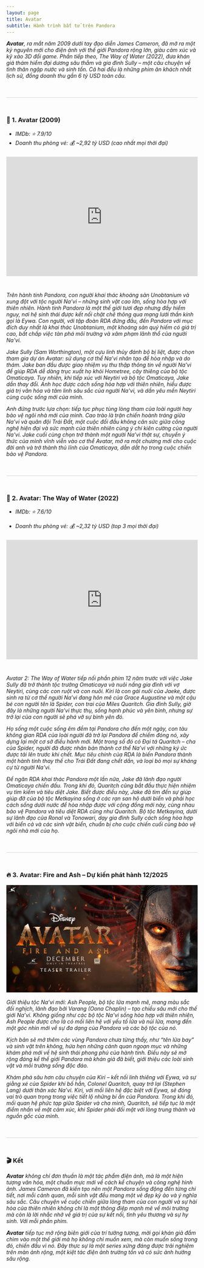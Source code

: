 ```yaml
---
layout: page
title: Avatar
subtitle: Hành trình bất tử trên Pandora
---
```

_**Avatar**, ra mắt năm 2009 dưới tay đạo diễn James Cameron, đã mở ra một kỷ nguyên mới cho điện ảnh với thế giới Pandora rộng lớn, giàu cảm xúc và kỹ xảo 3D đổi game. Phần tiếp theo, The Way of Water (2022), đưa khán giả thám hiểm đại dương sâu thẳm và gia đình Sully – một câu chuyện về tình thân ngập nước và sinh tồn. Cả hai đều là những phim ăn khách nhất lịch sử, đồng doanh thu gần 6 tỷ USD toàn cầu._

<div style="border: 1px solid #e6e6e6; margin:48px 0"></div>

### 🐉 1. Avatar (2009)
* _IMDb: ⭐ 7.9/10_
* _Doanh thu phòng vé: 💰 ~2,92 tỷ USD (cao nhất mọi thời đại)_

<iframe width="100%" height="315" src="https://www.youtube.com/embed/5PSNL1qE6VY?version=3&rel=1&showsearch=0&showinfo=1&iv_load_policy=1&fs=1&hl=vi&autohide=2&wmode=transparent" frameborder="0" allowfullscreen  style='margin-top:8px; margin-bottom:24px'></iframe>

_Trên hành tinh Pandora, con người khai thác khoáng sản Unobtanium và xung đột với tộc người Na’vi – những sinh vật cao lớn, sống hòa hợp với thiên nhiên. Hành tinh Pandora là một thế giới tươi đẹp nhưng đầy hiểm nguy, nơi hệ sinh thái được kết nối chặt chẽ thông qua mạng lưới thần kinh gọi là Eywa. Con người, với tập đoàn RDA đứng đầu, đến Pandora với mục đích duy nhất là khai thác Unobtanium, một khoáng sản quý hiếm có giá trị cao, bất chấp việc tàn phá môi trường và xâm phạm lãnh thổ của người Na'vi._

_Jake Sully (Sam Worthington), một cựu lính thủy đánh bộ bị liệt, được chọn tham gia dự án Avatar: sử dụng cơ thể Na’vi nhân tạo để hòa nhập và do thám. Jake ban đầu được giao nhiệm vụ thu thập thông tin về người Na'vi để giúp RDA dễ dàng trục xuất họ khỏi Hometree, cây thiêng của bộ tộc Omaticaya. Tuy nhiên, khi tiếp xúc với Neytiri và bộ tộc Omaticaya, Jake dần thay đổi. Anh học được cách sống hòa hợp với thiên nhiên, hiểu được giá trị văn hóa và tâm linh sâu sắc của người Na'vi, và dần yêu mến Neytiri cùng cuộc sống mới của mình._

_Anh đứng trước lựa chọn: tiếp tục phục tùng lòng tham của loài người hay bảo vệ ngôi nhà mới của mình. Cao trào là trận chiến hoành tráng giữa Na’vi và quân đội Trái Đất, một cuộc đối đầu không cân sức giữa công nghệ hiện đại và sức mạnh của thiên nhiên cùng ý chí kiên cường của người Na'vi. Jake cuối cùng chọn trở thành một người Na’vi thật sự, chuyển ý thức của mình vĩnh viễn vào cơ thể Avatar, mở ra một chương mới cho cuộc đời anh và trở thành thủ lĩnh của Omaticaya, dẫn dắt họ trong cuộc chiến bảo vệ Pandora._

<div style="border: 1px solid #e6e6e6; margin:48px 0"></div>

### 🌊 2. Avatar: The Way of Water (2022)
* _IMDb: ⭐ 7.6/10_

* _Doanh thu phòng vé: 💰 ~2,32 tỷ USD (top 3 mọi thời đại)_

<iframe width="100%" height="315" src="https://www.youtube.com/embed/o5F8MOz_IDw?version=3&rel=1&showsearch=0&showinfo=1&iv_load_policy=1&fs=1&hl=vi&autohide=2&wmode=transparent" frameborder="0" allowfullscreen  style='margin-top:8px; margin-bottom:24px'></iframe>

_Avatar 2: The Way of Water tiếp nối phần phim 12 năm trước với việc Jake Sully đã trở thành tộc trưởng Omaticaya và nuôi nấng gia đình với vợ Neytiri, cùng các con ruột và con nuôi. Kiri là con gái nuôi của Jaeke, được sinh ra từ cơ thể người Na’vi đang hôn mê của Grace Augustine và một cậu bé con người tên là Spider, con trai của Miles Quaritch. Gia đình Sully, giờ đây là những người Na'vi thực thụ, sống hạnh phúc và yên bình, nhưng sự trở lại của con người sẽ phá vỡ sự bình yên đó._

_Họ sống một cuộc sống êm đềm tại Pandora cho đến một ngày, con tàu không gian RDA của loài người đã trở lại Pandora để chiếm đóng nó, xây dựng lại một cơ sở điều hành mới. Một trong số đó có Đại tá Quaritch – cha của Spider, người đã được nhân bản thành cơ thể Na’vi với những ký ức được tải lên trước khi chết. Mục tiêu chính của RDA là biến Pandora thành một hành tinh thay thế cho Trái Đất đang chết dần, và loại bỏ mọi sự kháng cự từ người Na'vi._

_Để ngăn RDA khai thác Pandora một lần nữa, Jake đã lãnh đạo người Omaticaya chiến đấu. Trong khi đó, Quaritch cũng bắt đầu thực hiện nhiệm vụ tìm kiếm và tiêu diệt Jake. Biết được điều này, Jake đã tìm đến sự giúp giúp đỡ của bộ tộc Metkayina sống ở các rạn san hô dưới biển và phải học cách sống dưới nước để hòa nhập được với cộng đồng mới này, cùng nhau bảo vệ Pandora và tiêu diệt RDA cũng như Quaritch. Bộ tộc Metkayina, dưới sự lãnh đạo của Ronal và Tonowari, dạy gia đình Sully cách sống hòa hợp với biển cả và các sinh vật biển, chuẩn bị cho cuộc chiến cuối cùng bảo vệ ngôi nhà mới của họ._

<div style="border: 1px solid #e6e6e6; margin:48px 0"></div>

### 🔥 3. Avatar: Fire and Ash – Dự kiến phát hành 12/2025
![anh](/assets/img/avatar-3.jpg)

_Giới thiệu tộc Na’vi mới: Ash People, bộ tộc lửa mạnh mẽ, mang màu sắc đối nghịch, lãnh đạo bởi Varang (Oona Chaplin) – tạo chiều sâu mới cho thế giới Na’vi. Không giống như các bộ tộc Na'vi sống hòa hợp với thiên nhiên, Ash People được cho là có mối liên hệ với yếu tố lửa và núi lửa, mang đến một góc nhìn mới về sự đa dạng của Pandora và các bộ tộc của nó._

_Kịch bản sẽ mở thêm các vùng Pandora chưa từng thấy, như “tên lửa bay” và sinh vật trên không, hứa hẹn những cảnh quan ngoạn mục và những khám phá mới về hệ sinh thái phong phú của hành tinh. Điều này sẽ mở rộng đáng kể thế giới Pandora mà khán giả đã biết, giới thiệu các loài sinh vật và môi trường sống độc đáo._

_Khám phá sâu hơn câu chuyện của Kiri – kết nối linh thiêng với Eywa, và sự giằng xé của Spider khi bố hắn, Colonel Quaritch, quay trở lại (Stephen Lang) dưới thân xác Na’vi. Kiri, với mối liên hệ đặc biệt với Eywa, sẽ đóng vai trò quan trọng trong việc tiết lộ những bí ẩn của Pandora. Trong khi đó, mối quan hệ phức tạp giữa Spider và cha mình, Quaritch, sẽ tiếp tục là một điểm nhấn về mặt cảm xúc, khi Spider phải đối mặt với lòng trung thành và nguồn gốc của mình._

<div style="border: 1px solid #e6e6e6; margin:48px 0"></div>

### 🎬 Kết
_**Avatar** không chỉ đơn thuần là một tác phẩm điện ảnh, mà là một hiện tượng văn hóa, một chuẩn mực mới về cách kể chuyện và công nghệ hình ảnh. James Cameron đã kiến tạo nên một Pandora sống động đến từng chi tiết, nơi mỗi cảnh quan, mỗi sinh vật đều mang một vẻ đẹp kỳ ảo và ý nghĩa sâu sắc. Câu chuyện về cuộc chiến giữa lòng tham của con người và sự hài hòa của thiên nhiên không chỉ là một thông điệp mạnh mẽ về môi trường mà còn là lời nhắc nhở về giá trị của sự kết nối, tình yêu thương và sự hy sinh. Với mỗi phần phim._

_**Avatar** tiếp tục mở rộng biên giới của trí tưởng tượng, mời gọi khán giả đắm chìm vào một thế giới mà họ không chỉ muốn xem, mà còn muốn sống trong đó, chiến đấu vì nó. Đây thực sự là một series xứng đáng được trải nghiệm trên màn ảnh rộng, một kiệt tác điện ảnh trường tồn và có sức ảnh hưởng sâu rộng._